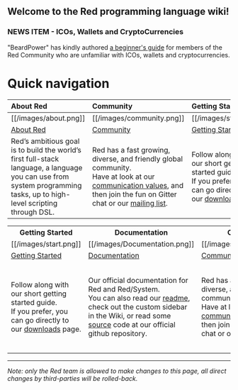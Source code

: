 ## Welcome to the Red programming language wiki!

### NEWS ITEM - ICOs, Wallets and CryptoCurrencies
"BeardPower" has kindly authored [a beginner's guide](https://github.com/red/red/wiki/Introduction-to-ICOs,-wallets-and-cryptocurrencies) for members of the Red Community who are unfamiliar with ICOs, wallets and cryptocurrencies.

# Quick navigation

About Red        | Community        |     Getting Started        | Documentation        |
| :------------- | :--------------- | :--------------------- | :------------------- |
| [[/images/about.png]] | [[/images/community.png]] | [[/images/start.png]] | [[/images/Documentation.png]] |
[About Red](https://www.red-lang.org/p/about.html)   | [Community](https://github.com/red/red/wiki/Gitter-Room-Index)  | [Getting Started](https://www.red-lang.org/p/getting-started.html) | [Documentation](https://www.red-lang.org/p/documentation.html) |
| Red’s ambitious goal is to build the world’s first full-stack language, a language you can use from system programming tasks, up to high-level scripting through DSL. | Red has a fast growing, diverse, and friendly global community.</br> Have at look at our [communication values](https://github.com/red/red/wiki/Community-Communication-Values), and then join the fun on Gitter chat or our [mailing list](https://groups.google.com/forum/#!forum/red-lang). | Follow along with our short getting started guide.</br> If you prefer, you can go directly to our [downloads](https://www.red-lang.org/p/download.html) page. | Our official documentation for Red and Red/System.</br> You can also read our [readme](https://github.com/red/red/blob/master/README.md), check out the custom sidebar in the Wiki, or read some [source](https://github.com/red/red) code at our official github repository.</br>

<table>
  <tr>
    <th>Getting Started</th>
    <th>Documentation</th>
    <th>Community</th>
    <th>About Red</th>
  </tr>
  <tr>
    <td>[[/images/start.png]]</td>
    <td>[[/images/Documentation.png]]</td>
    <td>[[/images/community.png]]</td>
    <td>[[/images/about.png]]</td>
  </tr>
  <tr>
    <td><a href="https://www.red-lang.org/p/getting-started.html">Getting Started</a></td>
    <td><a href="https://www.red-lang.org/p/documentation.html">Documentation</a></td>
    <td><a href="https://github.com/red/red/wiki/Gitter-Room-Index">Community</a></td>
    <td><a href="https://www.red-lang.org/p/about.html">About Red</a></td>
  </tr>
  <tr>
    <td>Follow along with our short getting started guide.</br> If you prefer, you can go directly to our <a href="https://www.red-lang.org/p/download.html">downloads</a> page.</td>
    <td>Our official documentation for Red and Red/System.</br> You can also read our <a href="https://github.com/red/red/blob/master/README.md">readme</a>, 
        check out the custom sidebar in the Wiki, or read some <a href="https://github.com/red/red">source</a> code at our official github repository.</br>
    </td>
    <td>Red has a fast growing, diverse, and friendly global community.</br> Have at look at our 
        <a href="https://github.com/red/red/wiki/Community-Communication-Values">communication values</a>, 
        and then join the fun on Gitter chat or our <a href="https://groups.google.com/forum/#!forum/red-lang">mailing list</a>.
    </td>
    <td>Red’s ambitious goal is to build the world’s first full-stack language, from the system level (like C), through high-level scripting, and on to metaprgrogramming. All in a self-contained toolchain.</td>
  </tr>
</table>

____
*Note: only the Red team is allowed to make changes to this page, all direct changes by third-parties will be rolled-back.*